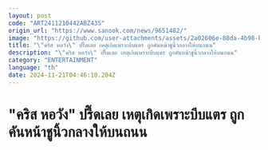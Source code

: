 ```yaml
---
layout: post
code: "ART2411210442ABZ43S"
origin_url: "https://www.sanook.com/news/9651482/"
image: "https://github.com/user-attachments/assets/2a02606e-88da-4b98-ba78-462f64f59f6a"
title: "\"คริส หอวัง\" ปรี๊ดเลย เหตุเกิดเพราะบีบแตร ถูกคันหน้าชูนิ้วกลางให้บนถนน"
description: "\"คริส หอวัง\" ปรี๊ดเลย เหตุเกิดเพราะบีบแตร ถูกคันหน้าชูนิ้วกลางให้บนถนน"
category: "ENTERTAINMENT"
language: "th"
date: 2024-11-21T04:46:10.204Z
---
```


# "คริส หอวัง" ปรี๊ดเลย เหตุเกิดเพราะบีบแตร ถูกคันหน้าชูนิ้วกลางให้บนถนน